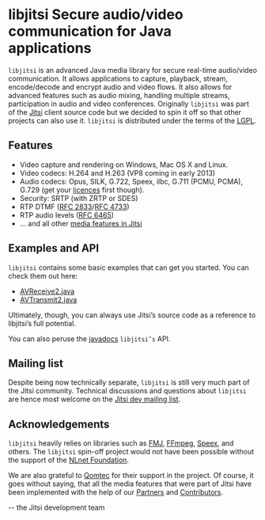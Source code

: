 libjitsi Secure audio/video communication for Java applications
===============================================================

`libjitsi` is an advanced Java media library for secure real-time audio/video communication.
It allows applications to capture, playback, stream, encode/decode and encrypt audio and video flows.
It also allows for advanced features such as audio mixing, handling multiple streams, participation in audio and video conferences.
Originally `libjitsi` was part of the [Jitsi](https://jitsi.org/) client source code but we decided to spin it off so that other projects can also use it.
`libjitsi` is distributed under the terms of the [LGPL](http://www.gnu.org/licenses/lgpl.html).

Features
--------

* Video capture and rendering on Windows, Mac OS X and Linux.
* Video codecs: H.264 and H.263 (VP8 coming in early 2013)
* Audio codecs: Opus, SILK, G.722, Speex, ilbc, G.711 (PCMU, PCMA), G.729 (get your [licences](http://sipro.com/) first though).
* Security: SRTP (with ZRTP or SDES)
* RTP DTMF ([RFC 2833](http://tools.ietf.org/html/rfc2833)/[RFC 4733](http://tools.ietf.org/html/rfc4733))
* RTP audio levels ([RFC 6465](http://tools.ietf.org/html/rfc6465))
* … and all other [media features in Jitsi](https://jitsi.org/features)

Examples and API
----------------

`libjitsi` contains some basic examples that can get you started. You can check them out here:

* [AVReceive2.java](./src/org/jitsi/examples/AVReceive2.java)
* [AVTransmit2.java](./src/org/jitsi/examples/AVTransmit2.java)

Ultimately, though, you can always use Jitsi’s source code as a reference to libjitsi’s full potential.

You can also peruse the [javadocs](http://bluejimp.com/jitsi/libjitsi/javadoc/) `libjitsi’s` API.

Mailing list
------------

Despite being now technically separate, `libjitsi` is still very much part of the Jitsi community.
Technical discussions and questions about `libjitsi` are hence most welcome on the [Jitsi dev mailing list](https://jitsi.org/Development/MailingLists#dev).


Acknowledgements
----------------

`libjitsi` heavily relies on libraries such as [FMJ](http://fmj-sf.net/), [FFmpeg](http://ffmpeg.org/), [Speex](http://www.speex.org/), and others.
The `libjitsi` spin-off project would not have been possible without the support of the [NLnet Foundation](http://nlnet.nl/).

We are also grateful to [Qomtec](http://qomtec.com/) for their support in the project.
Of course, it goes without saying, that all the media features that were part of Jitsi have been implemented with the help of our [Partners](https://jitsi.org/Main/Partners) and [Contributors](https://jitsi.org/Development/TeamAndContributors).

-- the Jitsi development team

